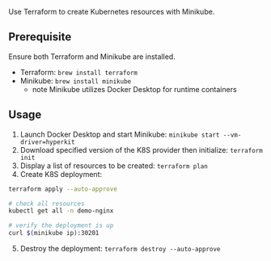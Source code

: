 
Use Terraform to create Kubernetes resources with Minikube.

## Prerequisite
Ensure both Terraform and Minikube are installed.
- Terraform: `brew install terraform`
- Minikube: `brew install minikube`
    - note Minikube utilizes Docker Desktop for runtime containers

## Usage
1. Launch Docker Desktop and start Minikube: `minikube start --vm-driver=hyperkit`
2. Download specified version of the K8S provider then initialize: `terraform init`
3. Display a list of resources to be created: `terraform plan`
4. Create K8S deployment:
```sh
terraform apply --auto-approve

# check all resources
kubectl get all -n demo-nginx

# verify the deployment is up
curl $(minikube ip):30201
```
5. Destroy the deployment: `terraform destroy --auto-approve`
